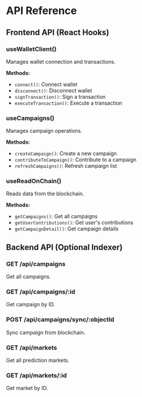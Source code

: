 # API Reference

## Frontend API (React Hooks)

### useWalletClient()
Manages wallet connection and transactions.

**Methods:**
- `connect()`: Connect wallet
- `disconnect()`: Disconnect wallet
- `signTransaction()`: Sign a transaction
- `executeTransaction()`: Execute a transaction

### useCampaigns()
Manages campaign operations.

**Methods:**
- `createCampaign()`: Create a new campaign
- `contributeToCampaign()`: Contribute to a campaign
- `refreshCampaigns()`: Refresh campaign list

### useReadOnChain()
Reads data from the blockchain.

**Methods:**
- `getCampaigns()`: Get all campaigns
- `getUserContributions()`: Get user's contributions
- `getCampaignDetail()`: Get campaign details

## Backend API (Optional Indexer)

### GET /api/campaigns
Get all campaigns.

### GET /api/campaigns/:id
Get campaign by ID.

### POST /api/campaigns/sync/:objectId
Sync campaign from blockchain.

### GET /api/markets
Get all prediction markets.

### GET /api/markets/:id
Get market by ID.